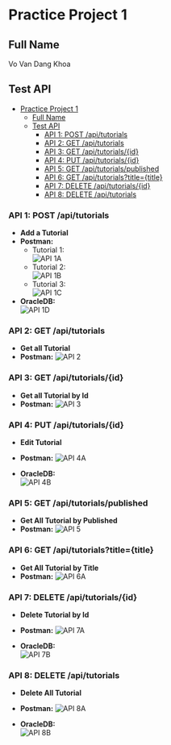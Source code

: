 # Practice Project 1

## Full Name
Vo Van Dang Khoa

## Test API

- [Practice Project 1](#practice-project-1)
  - [Full Name](#full-name)
  - [Test API](#test-api)
    - [API 1: POST /api/tutorials](#api-1-post-apitutorials)
    - [API 2: GET /api/tutorials](#api-2-get-apitutorials)
    - [API 3: GET /api/tutorials/{id}](#api-3-get-apitutorialsid)
    - [API 4: PUT /api/tutorials/{id}](#api-4-put-apitutorialsid)
    - [API 5: GET /api/tutorials/published](#api-5-get-apitutorialspublished)
    - [API 6: GET /api/tutorials?title={title}](#api-6-get-apitutorialstitletitle)
    - [API 7: DELETE /api/tutorials/{id}](#api-7-delete-apitutorialsid)
    - [API 8: DELETE /api/tutorials](#api-8-delete-apitutorials)

### API 1: POST /api/tutorials
* **Add a Tutorial**
* **Postman:**
    * Tutorial 1:  
![API 1A](https://github.com/khoavo13/project-1-practice/blob/main/result-image/API-1%20-%20Add%20Tutorial/1.PNG)
    * Tutorial 2:  
![API 1B](https://github.com/khoavo13/project-1-practice/blob/main/result-image/API-1%20-%20Add%20Tutorial/2.PNG)
    * Tutorial 3:  
![API 1C](https://github.com/khoavo13/project-1-practice/blob/main/result-image/API-1%20-%20Add%20Tutorial/3.PNG)
* **OracleDB:**  
![API 1D](https://github.com/khoavo13/project-1-practice/blob/main/result-image/API-1%20-%20Add%20Tutorial/4.PNG)

### API 2: GET /api/tutorials
* **Get all Tutorial**
* **Postman:**
![API 2](https://github.com/khoavo13/project-1-practice/blob/main/result-image/API-2%20-%20Get%20All%20Tutorials/1.PNG)

### API 3: GET /api/tutorials/{id}
* **Get all Tutorial by Id**
* **Postman:**
![API 3](https://github.com/khoavo13/project-1-practice/blob/main/result-image/API-3%20-%20Get%20All%20Tutorials%20by%20Id/1.PNG)


### API 4: PUT /api/tutorials/{id}
* **Edit Tutorial**
* **Postman:**
![API 4A](https://github.com/khoavo13/project-1-practice/blob/main/result-image/API-4%20-%20Edit%20Tutorial/1.PNG)

* **OracleDB:**  
![API 4B](https://github.com/khoavo13/project-1-practice/blob/main/result-image/API-4%20-%20Edit%20Tutorial/2.PNG)


### API 5: GET /api/tutorials/published
* **Get All Tutorial by Published**
* **Postman:**
![API 5](https://github.com/khoavo13/project-1-practice/blob/main/result-image/API-5%20-%20Get%20All%20Tutorials%20by%20Published/1.PNG)


### API 6: GET /api/tutorials?title={title}
* **Get All Tutorial by Title**
* **Postman:**
![API 6A](https://github.com/khoavo13/project-1-practice/blob/main/result-image/API-6%20-%20Get%20All%20Tutorials%20by%20Title/1.PNG)


### API 7: DELETE /api/tutorials/{id}
* **Delete Tutorial by Id**
* **Postman:**
![API 7A](https://github.com/khoavo13/project-1-practice/blob/main/result-image/API-7%20-%20Delete%20a%20Tutorial/1.PNG)

* **OracleDB:**  
![API 7B](https://github.com/khoavo13/project-1-practice/blob/main/result-image/API-7%20-%20Delete%20a%20Tutorial/2.PNG)

### API 8: DELETE /api/tutorials
* **Delete All Tutorial**
* **Postman:**
![API 8A](https://github.com/khoavo13/project-1-practice/blob/main/result-image/API-8%20-%20Delete%20All%20Tutorials/1.PNG)

* **OracleDB:**  
![API 8B](https://github.com/khoavo13/project-1-practice/blob/main/result-image/API-8%20-%20Delete%20All%20Tutorials/Capture.PNG)